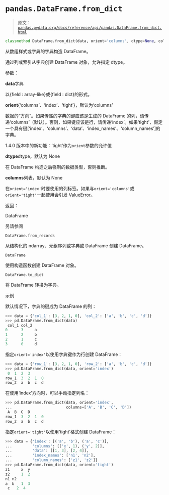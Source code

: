 # `pandas.DataFrame.from_dict`

> 原文：[`pandas.pydata.org/docs/reference/api/pandas.DataFrame.from_dict.html`](https://pandas.pydata.org/docs/reference/api/pandas.DataFrame.from_dict.html)

```py
classmethod DataFrame.from_dict(data, orient='columns', dtype=None, columns=None)
```

从数组样式或字典的字典构造 DataFrame。

通过列或索引从字典创建 DataFrame 对象，允许指定 dtype。

参数：

**data**字典

以{field : array-like}或{field : dict}的形式。

**orient**{‘columns’、‘index’、‘tight’}，默认为‘columns’

数据的“方向”。如果传递的字典的键应该是生成的 DataFrame 的列，请传递‘columns’（默认）。否则，如果键应该是行，请传递‘index’。如果‘tight’，假定一个具有键[‘index’、‘columns’、‘data’、‘index_names’、‘column_names’]的字典。

1.4.0 版本中的新功能：‘tight’作为`orient`参数的允许值

**dtype**dtype，默认为 None

在 DataFrame 构造之后强制的数据类型，否则推断。

**columns**列表，默认为 None

在`orient='index'`时要使用的列标签。如果与`orient='columns'`或`orient='tight'`一起使用会引发 ValueError。

返回：

DataFrame

另请参阅

`DataFrame.from_records`

从结构化的 ndarray、元组序列或字典或 DataFrame 创建 DataFrame。

`DataFrame`

使用构造函数创建 DataFrame 对象。

`DataFrame.to_dict`

将 DataFrame 转换为字典。

示例

默认情况下，字典的键成为 DataFrame 的列：

```py
>>> data = {'col_1': [3, 2, 1, 0], 'col_2': ['a', 'b', 'c', 'd']}
>>> pd.DataFrame.from_dict(data)
 col_1 col_2
0      3     a
1      2     b
2      1     c
3      0     d 
```

指定`orient='index'`以使用字典键作为行创建 DataFrame：

```py
>>> data = {'row_1': [3, 2, 1, 0], 'row_2': ['a', 'b', 'c', 'd']}
>>> pd.DataFrame.from_dict(data, orient='index')
 0  1  2  3
row_1  3  2  1  0
row_2  a  b  c  d 
```

在使用‘index’方向时，可以手动指定列名：

```py
>>> pd.DataFrame.from_dict(data, orient='index',
...                        columns=['A', 'B', 'C', 'D'])
 A  B  C  D
row_1  3  2  1  0
row_2  a  b  c  d 
```

指定`orient='tight'`以使用‘tight’格式创建 DataFrame：

```py
>>> data = {'index': [('a', 'b'), ('a', 'c')],
...         'columns': [('x', 1), ('y', 2)],
...         'data': [[1, 3], [2, 4]],
...         'index_names': ['n1', 'n2'],
...         'column_names': ['z1', 'z2']}
>>> pd.DataFrame.from_dict(data, orient='tight')
z1     x  y
z2     1  2
n1 n2
a  b   1  3
 c   2  4 
```
